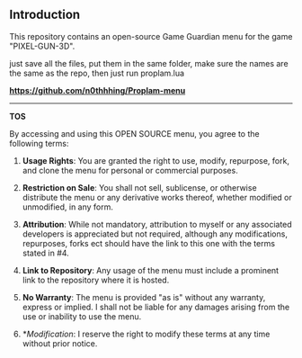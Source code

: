 ## Introduction

This repository contains an open-source Game Guardian menu for the game "PIXEL-GUN-3D".

just save all the files, put them in the same folder, make sure the names are the same as the repo, then just run proplam.lua

**https://github.com/n0thhhing/Proplam-menu**

---

**TOS**

By accessing and using this OPEN SOURCE menu, you agree to the following terms:

1. **Usage Rights**: You are granted the right to use, modify, repurpose, fork, and clone the menu for personal or commercial purposes.

2. **Restriction on Sale**: You shall not sell, sublicense, or otherwise distribute the menu or any derivative works thereof, whether modified or unmodified, in any form.

3. **Attribution**: While not mandatory, attribution to myself or any associated developers is appreciated but not required, although any modifications, repurposes, forks ect should have the link to this one with the terms stated in #4.

4. **Link to Repository**: Any usage of the menu must include a prominent link to the repository where it is hosted.

5. **No Warranty**: The menu is provided "as is" without any warranty, express or implied. I shall not be liable for any damages arising from the use or inability to use the menu.

6. **Modification*: I reserve the right to modify these terms at any time without prior notice.